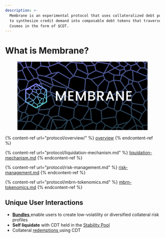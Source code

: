 ```yaml
---
description: >-
  Membrane is an experimental protocol that uses collateralized debt positions
  to synthesize credit demand into composable debt tokens that traverse the
  Cosmos in the form of $CDT.
---
```


# What is Membrane?

<figure><img src=".gitbook/assets/image.png" alt=""><figcaption></figcaption></figure>

{% content-ref url="protocol/overview/" %}
[overview](protocol/overview/)
{% endcontent-ref %}

{% content-ref url="protocol/liquidation-mechanism.md" %}
[liquidation-mechanism.md](protocol/liquidation-mechanism.md)
{% endcontent-ref %}

{% content-ref url="protocol/risk-management.md" %}
[risk-management.md](protocol/risk-management.md)
{% endcontent-ref %}

{% content-ref url="protocol/mbrn-tokenomics.md" %}
[mbrn-tokenomics.md](protocol/mbrn-tokenomics.md)
{% endcontent-ref %}

## Unique User Interactions

* [**Bundles** ](protocol/overview/asset-bundles.md)enable users to create low-volatility or diversified collateral risk profiles
* **Self liquidate** with CDT held in the [Stability Pool](smart-contracts/stability-pool.md)
* Collateral [redemptions ](smart-contracts/positions.md#redeemcollateral)using CDT
